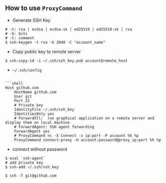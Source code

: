 ## How to use `ProxyCommand`
+ Generate SSH Key
```shell
# -t: rsa | ecdsa | ecdsa-sk | ed25519 | ed25519-sk | rsa
# -b: bits
# -C: comment
$ ssh-keygen -t rsa -b 2048 -C "account_name"
```
+ Copy public key to remote server
```shell
$ ssh-copy-id -i ~/.ssh/ssh_key.pub account@remote_host
```
+ `~/.ssh/config`
```shell

```shell
Host github.com
    HostName github.com
    User git
    Port 22
    # Private key
    IdentityFile ~/.ssh/ssh_key
    IdentitiesOnly yes
    # ForwardXll:  run graphical application on a remote server and display them on local machine
    # ForwardAgent: SSH agent forwarding
    ForwardAgent yes
    # ProxyCommand nc -X Connect -x ip:port -P account %h %p
    ProxyCommand connect-proxy -H account:password@proxy_ip:port %h %p
```
+ connect without password
```shell
$ eval `ssh-agent`
# add private key
$ ssh-add ~/.ssh/ssh_key

$ ssh -T git@github.com
```
